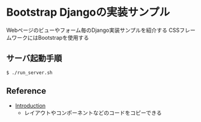 # Bootstrap Djangoの実装サンプル

Webページのビューやフォーム毎のDjango実装サンプルを紹介する
CSSフレームワークにはBootstrapを使用する

## サーバ起動手順

```
$ ./run_server.sh
```

## Reference

* [Introduction](https://getbootstrap.com/docs/4.3/getting-started/introduction/)
  * レイアウトやコンポーネントなどのコードをコピーできる


